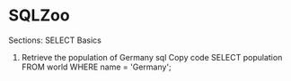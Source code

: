 # SQLZoo
Sections:
SELECT Basics
1. Retrieve the population of Germany
sql
Copy code
SELECT population FROM world
WHERE name = 'Germany';

